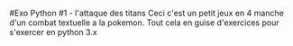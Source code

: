#Exo Python #1 - l'attaque des titans
Ceci c'est un petit jeux en 4 manche d'un combat textuelle a la pokemon. Tout cela en guise d'exercices pour s'exercer en python 3.x
